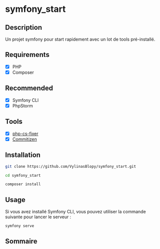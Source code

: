 # symfony_start

## Description
Un projet symfony pour start rapidement avec un lot de tools pré-installé.

## Requirements
- [x] PHP
- [x] Composer

## Recommended
- [x] Symfony CLI
- [x] PhpStorm

## Tools
- [x] [php-cs-fixer](/docs/php-cs-fixer.md)
- [x] [Commitizen](/docs/commitizen.md)

## Installation

```bash
git clone https://github.com/VylinasBlopy/symfony_start.git

cd symfony_start

composer install
```

## Usage

Si vous avez installé Symfony CLI, vous pouvez utiliser la commande suivante pour lancer le serveur :

```bash
symfony serve
```

## Sommaire